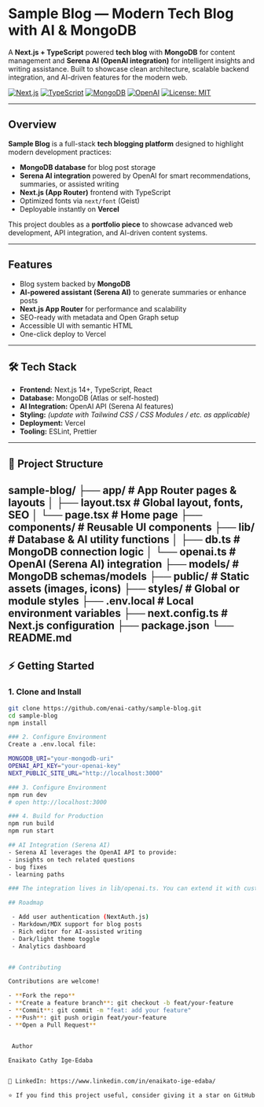 # Sample Blog — Modern Tech Blog with AI & MongoDB

A **Next.js + TypeScript** powered **tech blog** with **MongoDB** for content management and **Serena AI (OpenAI integration)** for intelligent insights and writing assistance. Built to showcase clean architecture, scalable backend integration, and AI-driven features for the modern web.

<p align="left">
  <a href="https://nextjs.org/"><img alt="Next.js" src="https://img.shields.io/badge/Next.js-14+-black?logo=nextdotjs&logoColor=white"></a>
  <a href="https://www.typescriptlang.org/"><img alt="TypeScript" src="https://img.shields.io/badge/TypeScript-Strong-blue?logo=typescript&logoColor=white"></a>
  <a href="https://www.mongodb.com/"><img alt="MongoDB" src="https://img.shields.io/badge/Database-MongoDB-green?logo=mongodb&logoColor=white"></a>
  <a href="https://openai.com/"><img alt="OpenAI" src="https://img.shields.io/badge/AI-OpenAI-412991?logo=openai&logoColor=white"></a>
  <a href="./LICENSE"><img alt="License: MIT" src="https://img.shields.io/badge/License-MIT-green.svg"></a>
</p>

---

##  Overview

**Sample Blog** is a full-stack **tech blogging platform** designed to highlight modern development practices:  
-  **MongoDB database** for blog post storage  
-  **Serena AI integration** powered by OpenAI for smart recommendations, summaries, or assisted writing  
-  **Next.js (App Router)** frontend with TypeScript  
-  Optimized fonts via `next/font` (Geist)  
-  Deployable instantly on **Vercel**  

This project doubles as a **portfolio piece** to showcase advanced web development, API integration, and AI-driven content systems.

---

##  Features

-  Blog system backed by **MongoDB**
-  **AI-powered assistant (Serena AI)** to generate summaries or enhance posts
-  **Next.js App Router** for performance and scalability
-  SEO-ready with metadata and Open Graph setup
-  Accessible UI with semantic HTML
-  One-click deploy to Vercel

---

## 🛠 Tech Stack

- **Frontend:** Next.js 14+, TypeScript, React  
- **Database:** MongoDB (Atlas or self-hosted)  
- **AI Integration:** OpenAI API (Serena AI features)  
- **Styling:** *(update with Tailwind CSS / CSS Modules / etc. as applicable)*  
- **Deployment:** Vercel  
- **Tooling:** ESLint, Prettier  

---

## 📂 Project Structure
sample-blog/
├── app/ # App Router pages & layouts
│ ├── layout.tsx # Global layout, fonts, SEO
│ └── page.tsx # Home page
├── components/ # Reusable UI components
├── lib/ # Database & AI utility functions
│ ├── db.ts # MongoDB connection logic
│ └── openai.ts # OpenAI (Serena AI) integration
├── models/ # MongoDB schemas/models
├── public/ # Static assets (images, icons)
├── styles/ # Global or module styles
├── .env.local # Local environment variables
├── next.config.ts # Next.js configuration
├── package.json
└── README.md
---

## ⚡ Getting Started

### 1. Clone and Install
```bash
git clone https://github.com/enai-cathy/sample-blog.git
cd sample-blog
npm install

### 2. Configure Environment
Create a .env.local file:

MONGODB_URI="your-mongodb-uri"
OPENAI_API_KEY="your-openai-key"
NEXT_PUBLIC_SITE_URL="http://localhost:3000"

### 3. Configure Environment
npm run dev
# open http://localhost:3000

### 4. Build for Production
npm run build
npm run start

## AI Integration (Serena AI)
- Serena AI leverages the OpenAI API to provide:
- insights on tech related questions
- bug fixes
- learning paths

### The integration lives in lib/openai.ts. You can extend it with custom prompts for your use case.

## Roadmap

 - Add user authentication (NextAuth.js)
 - Markdown/MDX support for blog posts
 - Rich editor for AI-assisted writing
 - Dark/light theme toggle
 - Analytics dashboard


## Contributing

Contributions are welcome!

- **Fork the repo**
- **Create a feature branch**: git checkout -b feat/your-feature
- **Commit**: git commit -m "feat: add your feature"
- **Push**: git push origin feat/your-feature
- **Open a Pull Request**


 Author

Enaikato Cathy Ige-Edaba


💼 LinkedIn: https://www.linkedin.com/in/enaikato-ige-edaba/

⭐ If you find this project useful, consider giving it a star on GitHub!

